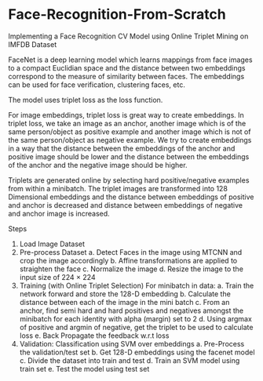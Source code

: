 # Face-Recognition-From-Scratch
Implementing a Face Recognition CV Model using Online Triplet Mining on IMFDB Dataset


FaceNet is a deep learning model which learns mappings from face images to a compact Euclidian space and the distance between two embeddings correspond to the measure of similarity between faces. The embeddings can be used for face verification, clustering faces, etc.

The model uses triplet loss as the loss function.

For image embeddings, triplet loss is great way to create embeddings. In triplet loss, we take an image as an anchor, another image which is of the same person/object as positive example and another image which is not of the same person/object as negative example.
We try to create embeddings in a way that the distance between the embeddings of the anchor and positive image should be lower and the distance between the embeddings of the anchor and the negative image should be higher.

Triplets are generated online by selecting hard positive/negative examples from within a minibatch. The triplet images are transformed into 128 Dimensional embeddings and the distance between embeddings of positive and anchor is decreased and distance between embeddings of negative and anchor image is increased.

Steps
1.	Load Image Dataset
2.	Pre-process Dataset
a.	Detect Faces in the image using MTCNN and crop the image accordingly
b.	Affine transformations are applied to straighten the face
c.	Normalize the image
d.	Resize the image to the input size of 224 × 224
3.	Training (with Online Triplet Selection)
For minibatch in data:
a.	Train the network forward and store the 128-D embedding
b.	Calculate the distance between each of the image in the mini batch
c.	From an anchor, find semi hard and hard positives and negatives amongst the minibatch for each identity with alpha (margin) set to 2
d.	Using argmax of positive and argmin of negative, get the triplet to be used to calculate loss
e.	Back Propagate the feedback w.r.t loss
4.	Validation: Classification using SVM over embeddings
a.	Pre-Process the validation/test set
b.	Get 128-D embeddings using the facenet model
c.	Divide the dataset into train and test
d.	Train an SVM model using train set
e.	Test the model using test set

